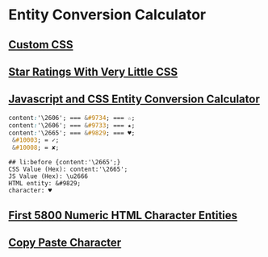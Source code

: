 # Entity Conversion Calculator

## [Custom CSS](http://fontawesome.io/examples/#accessible)
## [Star Ratings With Very Little CSS](https://css-tricks.com/star-ratings/)

## [Javascript and CSS Entity Conversion Calculator](http://www.evotech.net/blog/2007/08/css-javascript-character-entities/)

```css
content:'\2606'; === &#9734; === ☆;
content:'\2606'; === &#9733; === ★;
content:'\2665'; === &#9829; === ♥;
 &#10003; = ✓;
 &#10008; = ✘;
```

```code
## li:before {content:'\2665';}
CSS Value (Hex): content:'\2665';
JS Value (Hex): \u2666
HTML entity: &#9829;
character: ♥
```


## [First 5800 Numeric HTML Character Entities](http://www.evotech.net/blog/2007/08/first-5800-numeric-html-character-entities/)

## [Copy Paste Character](http://www.copypastecharacter.com/)